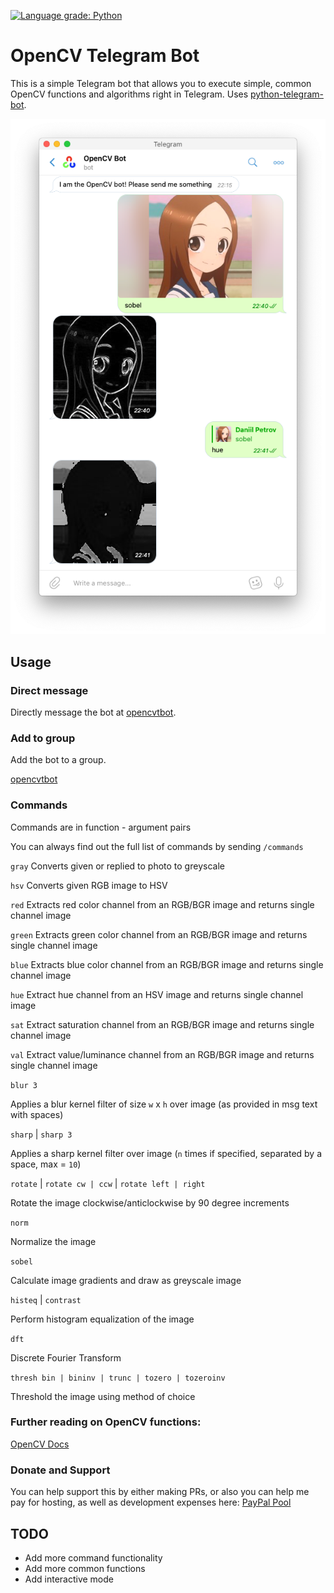 [![Language grade: Python](https://img.shields.io/lgtm/grade/python/g/DaniruKun/opencv-bot.svg?logo=lgtm&logoWidth=18)](https://lgtm.com/projects/g/DaniruKun/opencv-bot/context:python)
# OpenCV Telegram Bot
This is a simple Telegram bot that allows you to execute simple, common OpenCV functions and algorithms right in Telegram.
Uses [python-telegram-bot](https://github.com/python-telegram-bot/python-telegram-bot).

![demo](docs/demo.png)

## Usage

### Direct message

Directly message the bot at [opencvtbot](https://t.me/opencvtbot).


### Add to group

Add the bot to a group.

[opencvtbot](https://t.me/opencvtbot)

### Commands

Commands are in function - argument pairs

You can always find out the full list of commands by sending `/commands`

`gray`
Converts given or replied to photo to greyscale

`hsv`
Converts given RGB image to HSV

`red`
Extracts red color channel from an RGB/BGR image and returns single channel image

`green`
Extracts green color channel from an RGB/BGR image and returns single channel image

`blue`
Extracts blue color channel from an RGB/BGR image and returns single channel image

`hue`
Extract hue channel from an HSV image and returns single channel image

`sat`
Extract saturation channel from an RGB/BGR image and returns single channel image

`val`
Extract value/luminance channel from an RGB/BGR image and returns single channel image

`blur 3`

Applies a blur kernel filter of size `w` x `h` over image (as provided in msg text with spaces)

`sharp` | `sharp 3`

Applies a sharp kernel filter over image (`n` times if specified, separated by a space, max = `10`)

`rotate` | `rotate cw | ccw` | `rotate left | right`

Rotate the image clockwise/anticlockwise by 90 degree increments

`norm`

Normalize the image

`sobel`

Calculate image gradients and draw as greyscale image

`histeq` | `contrast`

Perform histogram equalization of the image

`dft`

Discrete Fourier Transform

`thresh bin | bininv | trunc | tozero | tozeroinv`

Threshold the image using method of choice

### Further reading on OpenCV functions:

[OpenCV Docs](https://docs.opencv.org/3.4/d6/d00/tutorial_py_root.html)

### Donate and Support
You can help support this by either making PRs, or also you can help me pay for hosting, as well as development expenses here: [PayPal Pool](https://paypal.me/pools/c/8laitMcxKO)

## TODO

- Add more command functionality
- Add more common functions
- Add interactive mode
